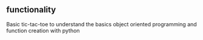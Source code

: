 ## functionality 
Basic tic-tac-toe to understand the basics object oriented programming and function creation with python

